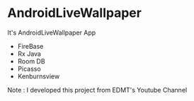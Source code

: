 # AndroidLiveWallpaper
It's AndroidLiveWallpaper App

* FireBase
* Rx Java
* Room DB
* Picasso
* Kenburnsview

Note : I developed this project from EDMT's Youtube Channel 
